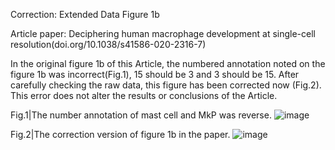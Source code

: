 
Correction: Extended Data Figure 1b

Article paper: Deciphering human macrophage development at single-cell resolution(doi.org/10.1038/s41586-020-2316-7)

In the original figure 1b of this Article, the numbered annotation noted on the figure 1b was incorrect(Fig.1), 15 should be 3 and 3 should be 15.
After carefully checking the raw data, this figure has been corrected now (Fig.2). This error does not alter the results or conclusions of the Article.

Fig.1|The number annotation of mast cell and MkP was reverse.
![image](http://github.com/Liu-Lan-lab/Correction-Bian-et-al.-Nature.-2020/wrong_image.png)

Fig.2|The correction version of figure 1b in the paper.
![image](http://github.com/Liu-Lan-lab/Correction-Bian-et-al.-Nature.-2020/right_image.png)
